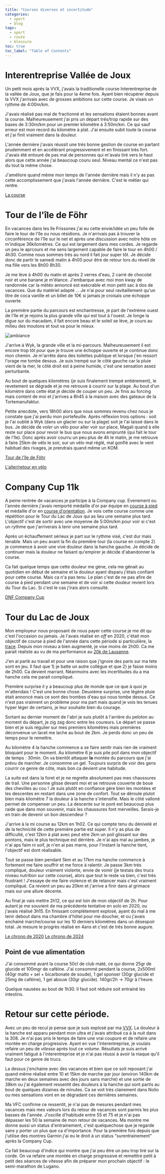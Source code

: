 ```yaml
---
title: "Courses diverses et incertitude"
categories:
  - sport
  - blog
tags:
  - sport
  - route
  - blessure
toc: true
toc_label: "Table of Contents"
---
```


# Interentreprise Vallée de Joux

Un petit mois aprés la VVX, j'avais la traditionelle course Interentreprise de la vallée de Joux, que je fais pour la 4eme fois. Ayant bien récupérer depuis la VVX j'arrivais avec de grosses ambitions sur cette course. Je visais un rythme de 4:00m/km. 

J'avais réalisé pas mal de fractionné et les sensations étaient bonnes avant la course. Malheureusement j'ai pris un départ trés/trop rapide sur des bases de 3:30m/km pour un premier kilomètre à 3:50m/km. Ce qui sauf erreur est mon record du kilomètre à plat. J'ai ensuite subit toute la course et j'ai finit vraiment dans la douleur. 

L'année dernière j'avais réussit une trés bonne gestion de course en partant prudemment et en accélérant progressivement et en finissant trés fort. J'avais été entouré de pas mal de personnes qui m'avais tiré vers le haut alors que cette année j'ai beaucoup couru seul. Niveau mental ce n'est pas du tout la même chose. 

J'améliore quand même mon temps de l'année dernière mais il n'y as pas cette accomplissement que j'avais l'année dernière. C'est le métier qui rentre.

[La course](https://www.strava.com/activities/11589296270)

# Tour de l'île de Föhr

En vacances dans les île Frissones j'ai eu cette envie/idée un peu folle de faire le tour de l'île ou nous résidions. Je n'arrivais pas à trouver la circonférence de l'île sur le net et après une discussion avec notre hôte on m'indique 36kilomètres. Ce qui est largement dans mes cordes. Je regarde un peu le aprcours et me sens largement capable de faire le tour en 4h00 / 4h30. Comme nous sommes trés au nord il fait jour super tôt. Je décide donc de partir le samedi matin à 4h00 pour être de retour lors du réveil de ma fille vers les 8h00 8h30.

Je me lève à 4h00 du matin et après 2 verres d'eau, 2 carré de chocolat noir et une banane je m'élance. J'embarque avec moi mon kway de randonnée car la météo annoncé est exécrable et mon petit sac à dos de vacances. Que du matériel adapté ... Je n'ai pour seul ravitaillement qu'un litre de coca vanille et un billet de 10€ si jamais je croisais une échoppe ouverte.

La première partie du parcours est enchantresse, je part de l'extréme ouest de l'île et je rejoins la plus grande ville qui est tout à l'ouest. Je longe la digue sur du macadam, il fait encore beau et le soleil se lève, je cours au milieu des moutons et tout va pour le mieux.

![ambiance](/assets/images/2024/föhr/strandkorbe.jpg)

J'arrive à Wyk, la grande ville et la mi-parcours. Malheureusement il est encore trop tôt pour que je trouve une échoppe ouverte et je continue donc mon chemin. Je m'arrête dans des toilettes publique et lorsque j'en ressort l'orage me tombe dessus. Je suis trempé sur le côté gauche car la pluie vient de la mer, le côté droit est à peine humide, c'est une sensation assez perturbante. 

Au bout de quelques kilomètres (je suis finalement trempé entiérement), le revetement se dégrade et je me retrouve à courrir sur la plage. Au bout d'un kilomètre dans cette état je décide de couper un peu. Je finis au forcing mais content de moi et j'arrives a 8h45 à la maison avec des gateaux de la Tortemanufaktur.

Petite anecdote, vers 18h00 alors que nous sommes revenu chez nous je constate que j'ai perdu mon portefeuille. Après réflexion trois options : soit je l'ai oublié à Wyk (dans un glacier ou sur la plage) soit je l'ai laissé dans le bus. Je décide de _voler_ un vélo pour aller voir sur place, Magali quand à elle reste sur place pour revoir le bus que nous avons emprunté (qui fait le tour de l'île). Donc après avoir courru un peu plus de 4h le matin, je me retrouve à faire 25km de vélo le soir, sur un vélo mal réglé, mal gonflé avec le vent habituel des rivages, je prendrais quand même un KOM.

[Tour de l'île de Föhr](https://www.strava.com/activities/11655072765)

[L'aller/retour en vélo](https://www.strava.com/activities/11660558707)

# Company Cup 11k

A peine rentrée de vacances je participe à la Company cup. Evenement ou l'année dernière j'avais remporté médaille d'or par équipe en [course à pied]() et médaille d'or en [course d'orientation](). Je vois cette course comme une répétition pour le Tour du Lac de Joux qui as lieu une semaine plus tard. L'objectif c'est de sortir avec une moyenne de 5:00m/km pour voir si c'est un rythme que j'arriverais à tenir une semaine plus tard.

Après un échauffement sérieux je part sur le rythme visé, c'est dur mais tenable. Mais un peu avant la fin du première tour (la course en compte 2) je commence à avoir une vive douleur dans la hanche gauche. Je décide de continuer mais la douleur ne faisant qu'empirer je décide d'abandonner la course.

Ca fait quelque temps que cette douleur me gène, cela me génait au quotidien en début de semaine et la douleur ayant disparu j'étais confiant pour cette course. Mais ca n'a pas tenu. Le plan c'est de ne pas afire de course à pied pendant une semaine et de voir si cette douleur revient lors du Tour du Lac. Si c'est le cas j'irais alors consulté.

[DNF Company Cup](https://www.strava.com/activities/11764966436)

# Tour du Lac de Joux 

Mon employeur nous proposant de nous payer cette course je me dit qu c'est l'occasion ou jamais. Je l'avais réalisé en _off_ en 2020, c'était mon objectif de course à pied de l'année dans cette période si particulière, la [trace](https://www.strava.com/activities/9326357182). Depuis mon niveau a bien augmenté, je vise moins de 2h00. Ca me parait réaliste au vu de ma performance au [20k de Lausanne](https://www.strava.com/activities/11281121618).

J'en ai parlé au travail et pour une raison que j'ignore des paris sur ma tete sont en jeu. Il faut que 1) je batte un autre collègue et que 2) je fasse moins de 2h00. Ca devient marrant. Néanmoins avec les incertitudes du a ma hanche cela me parait compliqué.

Première surprise il y a beaucoup plus de monde que ce que à quoi je m'attendais ! C'est une bonne chose. Deuxième surprise, une légère pluie était annoncé mais ce sont des trombes d'eau qui nous tombe dessus. Ce n'est pas vraiment un problème pour ma part mais quand je vois les tenues hyper léger de certains, je leur souhaite bien du courage.

Sortant au dernier moment de l'abri je suis plutôt à l'arrière du peloton au moment du départ, je zig zag donc entre les coureurs. Le départ se passe bien et je suis régulier sur mes premiers kilomètres mais premières déconvenue un lacet me lache au bout de 2km. Je perds donc un peu de temps pour le remettre.

Au kilomètre 4 la hanche commence a se faire sentir mais rien de vraiment bloquant pour le moment. Au kilomètre 6 je suis pile poil dans mon objectif de temps : 30min. On va bientôt attaquer __la__ montée du parcours que j'ai prévu de marcher. Je consomme un gel. Toujours surpris de voir des gens courrir ce genre de côte, mais bon ca devient une habitude. 

La suite est dans la foret et je ne regrette absolument pas mes chaussures de trail. Une personne glisse devant moi et se retrouve couverte de boue des chevilles au cou ! Je suis plutôt en confiance gère bien les montées et les descentes en restant dans une zone de confort. Tout se déroule plutot bien mais kilomètre 7 la douleur à la hanche s'intensifie. Mais le côté valloné permet de compenser un peu. La descente sur le pont est beaucoup plus raide que dans mon souvenir, mais les chaussures font merveilles. Serais-je en train de devenir un bon descendeur ?

J'arrive à la mi course au 12km en 1h02. Ce qui compte tenu du dénivelé et de la technicité de cette première partie est super. Il n'y as plus de difficulté, c'est 12km à plat avec peut etre 2km un poil glissant sur des pontons, mais le plus technique est dérrière. Je n'ai aps mal au jambes, je n'ai aps faim ni soif, je n'en ai pas marre, pour l'instant la hanche tient, l'objectif est dont réalisable.

Tout se passe bien pendant 5km et au 17km ma hanche commence à fortement me faire souffrir et me force à ralentir. Je passe 3km trés compliqué, douleur vraiment violente, envie de vomir (je testais des trucs niveau nutrition sur cette course), alors que tout le reste va bien, c'est trés frustrant ! J'essaye de me faire violence et de relancer mais c'est vraiment compliqué. Ca revient un peu au 20km et j'arrive a finir dans al grimace mais sur une allure décente.

Au final je vais mettre 2h12, ce qui est loin de mon objectif de 2h. Pour autant je me souvient de ma précédente tentative en solo en 2020, ou j'avais réalisé 3h15. En finissant complétement explosé, ayant du mal à me tenir debout dans ma chambre d'hôtel pour me doucher, et ou j'avais enchainé marche/course sur les 10 derniers kilomètres dans un désespoir total. Je mesure le progrès réalisé en 4ans et c'est de trés bonne augure.

[Le chrono de 2020](https://www.strava.com/activities/9326357182)
[Le chrono de 2024](https://www.strava.com/activities/11823550161)

## Point de vue alimentation

J'ai consommé avant la course 50cl de club maté, ce qui donne 25gr de glucide et 100mgr de caféine.
J'ai consommé pendant la course, 2x500ml (40gr malto + sel + bicarbonate de soude), 1 gel sponser (30gr glucide et 25mg de caféine), 1 gel abouw (30gr glucide). 140gr/2h -> 70gr à l'heure.

Quelque nausées au bout de 1h30. Il faut soit réduire soit entrainé les intestins.

# Retour sur cette période.

Avec un peu de recul je pense que je suis explosé par ma [VVX](https://www.strava.com/activities/11380204711). La douleur à la hanche est apparu pendant mon ultra et j'avais attribué ca à la nuit dans la 308. Je n'ai pas pris le temps de faire une vrai coupure et de refaire une montée en charge progressive. Ayant en vue l'interentreprise, je voulais refaire un peu de _vitesse_ après tout ce _volume_. Résultats je suis arrivé vraiment fatigué à l'interentreprise et je n'ai pas réussi à avoir la niaque qu'il faut pour ce genre de trucs.

La dessus j'enchaine avec des vacances et bien que ce soit reposant j'ai quand même réalisé entre 10 et 15km de marche par jour (environ 140km de marche en deux semaines avec des jours sans marche) et une sortie de 38km ou j'ai également ressentit des douleurs à la hanche qui sont partis au bout de quelques dizaines de minutes. Ca se voit trés clairement dans Nolio ou mes sensations vont en se dégradant ces dernières semaines. 

Ma VFC confirme ce ressentit, je n'ai pas de mesures pendant mes vacances mais mes valeurs lors du retour de vacances sont parmis les plus basses de l'année. J'oscille d'habitude entre 55 et 75 et je n'ai pas dépasser les 50 la semaine de mon retour de vacances. Ma montre me donne aussi un status d'entrainement, c'est quelquechose que je regarde sans y porter un plus que ca d'importance. Pour la première fois depuis que j'utilise des montres Garmin j'ai eu le droit à un status "surentrainement" après la Company Cup.

Ca fait beaucoup d'indice qui montre que j'ai peu être un peu trop tiré sur la corde. On va refaire une montée en charge progressive et remetttre petit à petit des séances de vitesse afin de préparer mon prochain objectif : le semi-marathon de Lugano.
